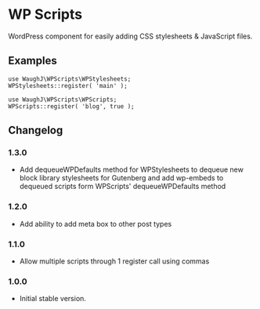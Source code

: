 # WP Scripts

WordPress component for easily adding CSS stylesheets & JavaScript files.

## Examples

	use WaughJ\WPScripts\WPStylesheets;
	WPStylesheets::register( 'main' );

	use WaughJ\WPScripts\WPScripts;
	WPScripts::register( 'blog', true );

## Changelog

### 1.3.0
* Add dequeueWPDefaults method for WPStylesheets to dequeue new block library stylesheets for Gutenberg and add wp-embeds to dequeued scripts form WPScripts' dequeueWPDefaults method

### 1.2.0
* Add ability to add meta box to other post types

### 1.1.0
* Allow multiple scripts through 1 register call using commas

### 1.0.0
* Initial stable version.
